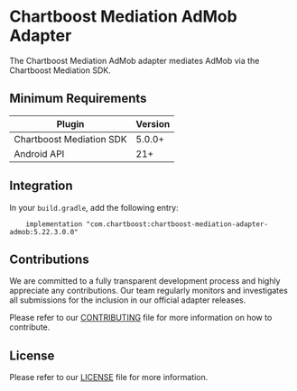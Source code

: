 # Chartboost Mediation AdMob Adapter

The Chartboost Mediation AdMob adapter mediates AdMob via the Chartboost Mediation SDK.

## Minimum Requirements

| Plugin                   | Version |
| ------------------------ |---------|
| Chartboost Mediation SDK | 5.0.0+  |
| Android API              | 21+     |

## Integration

In your `build.gradle`, add the following entry:
```
    implementation "com.chartboost:chartboost-mediation-adapter-admob:5.22.3.0.0"
```

## Contributions

We are committed to a fully transparent development process and highly appreciate any contributions. Our team regularly monitors and investigates all submissions for the inclusion in our official adapter releases.

Please refer to our [CONTRIBUTING](https://github.com/ChartBoost/chartboost-mediation-android-adapter-admob/blob/main/CONTRIBUTING.md) file for more information on how to contribute.

## License

Please refer to our [LICENSE](https://github.com/ChartBoost/chartboost-mediation-android-adapter-admob/blob/main/LICENSE.md) file for more information.
